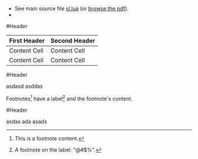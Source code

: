 - See main source file [sl.lua](sl.lua) (or [browse the pdf](docs/sl.pdf)).
- 

#Header

First Header  | Second Header
------------- | -------------
Content Cell  | Content Cell
Content Cell  | Content Cell


#Header

asdasd
asddas

Footnotes[^1] have a label[^@#$%] and the footnote's content.

[^1]: This is a footnote content.
[^@#$%]: A footnote on the label: "@#$%".


#Header


asdas
ada
asads
